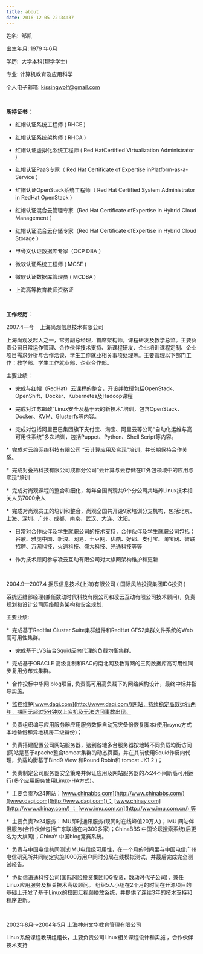```yaml
---
title: about
date: 2016-12-05 22:34:37
---
```


姓名:  邹凯                                  

出生年月: 1979 年6月 

学历:  大学本科(理学学士)        

专业: 计算机教育及应用科学

 个人电子邮箱: [kissingwolf@gmail.com](mailto:kissingwolf@gmail.com)

 

**所持证书**：

* 红帽认证系统工程师   ( RHCE )

* 红帽认证系统架构师 ( RHCA )

* 红帽认证虚拟化系统工程师 ( Red HatCertified Virtualization Administrator ) 

* 红帽认证PaaS专家（ Red Hat Certificate of Expertise inPlatform-as-a-Service ）

* 红帽认证OpenStack系统工程师（ Red Hat Certified System Administrator in RedHat OpenStack ）

* 红帽认证混合云管理专家（Red Hat Certificate ofExpertise in Hybrid Cloud Management ）

* 红帽认证混合云存储专家（Red Hat Certificate ofExpertise in Hybrid Cloud Storage ）

* 甲骨文认证数据库专家（OCP DBA ）

* 微软认证系统工程师 ( MCSE )

* 微软认证数据库管理员 ( MCDBA )

* 上海高等教育教师资格证

 

**工作经历**：

2007.4—今    上海尚观信息技术有限公司

上海尚观发起人之一，常务副总经理，首席架构师，课程研发及教学总监。主要负责公司日常运作管理、合作伙伴技术支持、新课程研发、企业培训课程定制、企业项目需求分析与合作洽谈、学生工作就业相关事项处理等。主要管理以下部门工作：教学部、学生工作就业部、企业合作部。

主要业绩：

* 完成与红帽（RedHat）云课程的整合，开设并教授包括OpenStack、OpenShift、Docker、Kubernetes及Hadoop课程


* 完成对江苏邮政“Linux安全及基于云的新技术”培训，包含OpenStack、Docker、KVM、Glusterfs等内容。


* 完成对包括阿里巴巴集团旗下支付宝、淘宝、阿里云等公司“自动化运维与高可用性系统”多次培训，包括Puppet、Python、Shell Script等内容。

*  完成对云络网络科技有限公司 “云计算应用及实现”培训，并长期保持合作关系。


*  完成对叠拓科技有限公司成都分公司“云计算与云存储在IT外包领域中的应用与实现”培训


*  完成对尚观课程的整合和细化，每年全国尚观共9个分公司共培养Linux技术相关人员7000余人


*  完成对尚观员工的培训和整合，尚观全国共开设9家培训分支机构，包括北京、上海、深圳、广州、成都、南京、武汉、大连、沈阳。

* 日常对合作伙伴及学生就职公司的技术支持，合作伙伴及学生就职公司包括：谷歌、雅虎中国、新浪、网易、土豆网、优酷、好耶、支付宝、淘宝网、智联招聘、万网科技、火速科技、盛大科技、光通科技等等


* 作为技术顾问参与凌云互动有限公司对大旗网架构维护和更新

 

2004.9—2007.4 掘乐信息技术(上海)有限公司 ( 国际风险投资集团IDG投资 )

系统运维部经理(兼任数动时代科技有限公司和凌云互动有限公司技术顾问)，负责规划和设计公司网络服务架构和安全规划. 

​主要业绩: 

*  完成基于RedHat Cluster Suite集群组件和RedHat GFS2集群文件系统的Web高可用性集群。

* 完成基于LVS结合Squid反向代理的负载均衡集群。 

*  完成基于ORACLE 高级复制和RAC的南北网及教育网的三网数据库高可用性同步复用分布式集群。 


*  合作投标中华网 blog项目, 负责高可用高负载下的网络架构设计，最终中标并指导实施。


*  监控维护[www.daqi.com](http://www.daqi.com/)网站，持续稳定高效运行两年，期间无超过5分钟以上宕机及无法访问事故出现。


*  负责组织编写应用服务器应用服务数据自动冗灾备份恢复脚本(使用rsync方式本地备份和异地机房二级备份)； 


*  负责搭建配置公司网站服务器，达到各地多台服务器按地域不同负载均衡访问(网站是基于apache整合tomcat集群的动态页面，并在其前使用Squid作反向代理，负载均衡基于Bind9 View 和Round Robin和 tomcat JK1.2 )； 


*  负责制定公司服务器安全策略并保证应用及网站服务器的7x24不间断高可用运行(多个应用服务使用Linux-HA方式)。 


*  主要负责7x24网站：[www.chinabbs.com](http://www.chinabbs.com/)([www.daqi.com](http://www.daqi.com))； [www.chinay.com](http://www.chinay.com/) ； [www.imu.com.cn](http://www.imu.com.cn/) 等


*  主要负责7x24服务：IMU即时通讯服务(现同时在线峰值20万人)；IMU 网站伴侣服务(合作伙伴包括广东联通在内300多家)；ChinaBBS 中国论坛搜索系统(后更名为大旗网)；ChinaY 中国blog竞赛系统。 


*  负责与中国电信共同测试IMU电信级可用性，在一个月的时间里与中国电信广州电信研究所共同制定实施1000万用户同时分局在线模拟测试，并最后完成完全测试报告。 


*  协助信语通科技公司(国际风险投资集团IDG投资，数动时代子公司)，兼任Linux应用服务及相关技术高级顾问。 组织5人小组在2个月的时间在开源项目的基础上开发了基于Linux的校园汇视频播放系统，并提供了连续3年的技术支持和程序更新。

 

2002年8月～2004年5月 上海神州文华教育管理有限公司

Linux系统课程教研组组长，主要负责公司Linux相关课程设计和实施 ，合作伙伴技术支持

